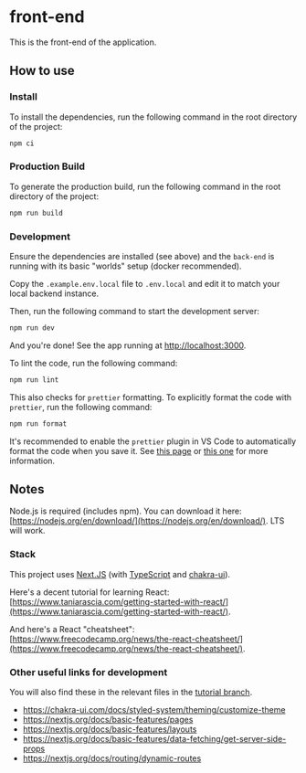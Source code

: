 # front-end

This is the front-end of the application.

## How to use

### Install

To install the dependencies, run the following command in the root directory of the project:

```bash
npm ci
```

### Production Build

To generate the production build, run the following command in the root directory of the project:

```bash
npm run build
```

### Development

Ensure the dependencies are installed (see above) and the `back-end` is running with its basic "worlds" setup (docker recommended).

Copy the `.example.env.local` file to `.env.local` and edit it to match your local backend instance.

Then, run the following command to start the development server:

```bash
npm run dev
```

And you're done! See the app running at [http://localhost:3000](http://localhost:3000).

To lint the code, run the following command:

```bash
npm run lint
```

This also checks for `prettier` formatting. To explicitly format the code with `prettier`, run the following command:

```bash
npm run format
```

It's recommended to enable the `prettier` plugin in VS Code to automatically format the code when you save it. See [this page](https://marketplace.visualstudio.com/items?itemName=esbenp.prettier-vscode) or [this one](https://www.digitalocean.com/community/tutorials/code-formatting-with-prettier-in-visual-studio-code) for more information.

## Notes

Node.js is required (includes npm). You can download it here: [https://nodejs.org/en/download/](https://nodejs.org/en/download/). LTS will work.

### Stack

This project uses [Next.JS](https://nextjs.org/docs/getting-started) (with [TypeScript](https://www.typescriptlang.org/docs/handbook/typescript-in-5-minutes.html) and [chakra-ui](https://chakra-ui.com/guides/first-steps)).

Here's a decent tutorial for learning React: [https://www.taniarascia.com/getting-started-with-react/](https://www.taniarascia.com/getting-started-with-react/).

And here's a React "cheatsheet": [https://www.freecodecamp.org/news/the-react-cheatsheet/](https://www.freecodecamp.org/news/the-react-cheatsheet/).

### Other useful links for development

You will also find these in the relevant files in the [tutorial branch](https://github.com/seng499-company2/front-end/tree/tutorial).

- https://chakra-ui.com/docs/styled-system/theming/customize-theme
- https://nextjs.org/docs/basic-features/pages
- https://nextjs.org/docs/basic-features/layouts
- https://nextjs.org/docs/basic-features/data-fetching/get-server-side-props
- https://nextjs.org/docs/routing/dynamic-routes
